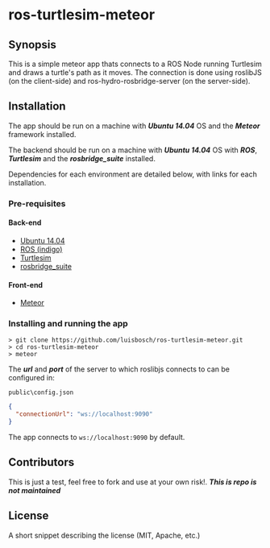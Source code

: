 # ros-turtlesim-meteor

## Synopsis

This is a simple meteor app thats connects to a ROS Node running Turtlesim and draws a turtle's path as it moves. 
The connection is done using roslibJS (on the client-side) and ros-hydro-rosbridge-server (on the server-side).

## Installation
The app should be run on a machine with ***Ubuntu 14.04*** OS and the ***Meteor*** framework installed.

The backend should be run on a machine with ***Ubuntu 14.04*** OS with ***ROS***, ***Turtlesim*** and the ***rosbridge_suite*** installed.

Dependencies for each environment are detailed below, with links for each installation.

### Pre-requisites

#### Back-end
- [Ubuntu 14.04](http://www.ubuntu.com/download/)
- [ROS (indigo)](http://wiki.ros.org/indigo/Installation/Ubuntu)
- [Turtlesim](http://wiki.ros.org/turtlesim)
- [rosbridge_suite](http://wiki.ros.org/rosbridge_suite)

#### Front-end
- [Meteor](https://www.meteor.com/install)

### Installing and running the app
```
> git clone https://github.com/luisbosch/ros-turtlesim-meteor.git
> cd ros-turtlesim-meteor
> meteor
```

The ***url*** and ***port*** of the server to which roslibjs connects to can be configured in:
```
public\config.json
```
```json
{
  "connectionUrl": "ws://localhost:9090"
}
```
The app connects to `ws://localhost:9090` by default.

## Contributors

This is just a test, feel free to fork and use at your own risk!. ***This is repo is not maintained***

## License

A short snippet describing the license (MIT, Apache, etc.)
